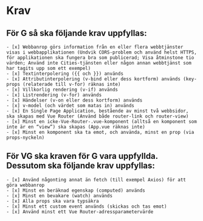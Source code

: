 # Krav

## För G så ska följande krav uppfyllas:

    - [x] Webbanrop görs information från en eller flera webbtjänster visas i webbapplikationen (Undvik CORS-problem och använd helst HTTPS, för applikationen ska fungera bra som publicerad; Visa åtminstone tio värden; Använd inte Cities-tjänsten eller någon annan webbtjänst som har tagits upp som ett exempel)
    - [x] Textinterpolering ({{ och }}) används
    - [x] Attributinterpolering (v-bind eller dess kortform) används (key-props (relaterade till v-for) räknas inte)
    - [x] Villkorlig rendering (v-if) används
    - [x] Listrendering (v-for) används
    - [x] Händelser (v-on eller dess kortform) används
    - [x] v-model (och värdet som matas in) används
    - [x] En Single Page Application, bestående av minst två webbsidor, ska skapas med Vue Router (Använd både router-link och router-view)
    - [x] Minst en icke-Vue-Router-.vue-komponent (alltså en komponent som inte är en “view”) ska skapas (App.vue räknas inte)
    - [x] Minst en komponent ska ta emot, och använda, minst en prop (via props-nyckeln)

## För VG ska kraven för G vara uppfyllda. Dessutom ska följande krav uppfyllas:

    - [x] Använd någonting annat än fetch (till exempel Axios) för att göra webbanrop
    - [x] Minst en beräknad egenskap (computed) används
    - [x] Minst en bevakare (watch) används
    - [x] Alla props ska vara typsäkra
    - [x] Minst ett custom event används (skickas och tas emot)
    - [x] Använd minst ett Vue Router-adressparametervärde
